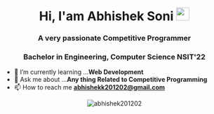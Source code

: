 <h1 align="center">Hi, I'am Abhishek Soni <img src="https://raw.githubusercontent.com/iampavangandhi/iampavangandhi/master/gifs/Hi.gif" width="30px"></h1>

<h3 align="center">A very passionate Competitive Programmer</h3>
<h3 align="center">Bachelor in Engineering, Computer Science NSIT'22</h3>


- 🌱 I’m currently learning ...**Web Development**
- 💬 Ask me about ...**Any thing Related to Competitive Programming**
- 📫 How to reach me **<a href="mailto:abhishekk201202@gmail.com">abhishekk201202@gmail.com</a>**

<p align="center"> <img src=https://github-readme-stats.vercel.app/api?username=abhishek201202&show_icons=true alt=abhishek201202 /> </p>




<!--
**abhishek201202/abhishek201202** is a ✨ _special_ ✨ repository because its `README.md` (this file) appears on your GitHub profile.

Here are some ideas to get you started:

- 🔭 I’m currently working on ...
- 👯 I’m looking to collaborate on ...
- 🤔 I’m looking for help with ...
- 😄 Pronouns: ...
- ⚡ Fun fact: ...
-->
